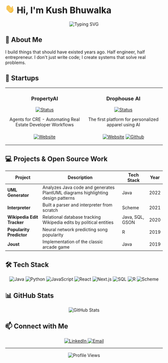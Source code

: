 # <img src="https://raw.githubusercontent.com/ABSphreak/ABSphreak/master/gifs/Hi.gif" width="30"> Hi, I'm Kush Bhuwalka
<div align="center">
  <img src="https://readme-typing-svg.herokuapp.com?font=Fira+Code&pause=1000&width=435&lines=Software+Engineer;Entrepreneur;Problem+Solver" alt="Typing SVG" />
</div>

## 💫 About Me
I build things that should have existed years ago. Half engineer, half entrepreneur. I don't just write code; I create systems that solve real problems.

## 🚀 Startups
<table>
  <tr>
    <td width="300px" valign="top">
      <h3 align="center">PropertyAI</h3>
      <div align="center">
        <a href="#" target="_blank"><img src="https://img.shields.io/badge/STATUS-Building...-yellow?style=for-the-badge" alt="Status" /></a>
        <p style="height: 3em;">Agents for CRE - Automating Real Estate Developer Workflows</p>
        <p>
          <a href="https://propertyai.vercel.app" target="_blank"><img src="https://img.shields.io/badge/Website-4285F4?style=flat-square&logo=google-chrome&logoColor=white" alt="Website" /></a>
        </p>
      </div>
    </td>
    <td width="50%" valign="top">
      <h3 align="center">Drophouse AI</h3>
      <div align="center">
        <a href="#" target="_blank"><img src="https://img.shields.io/badge/STATUS-Completed-brightgreen?style=for-the-badge" alt="Status" /></a>
        <p style="height: 3em;">The first platform for personalized apparel using AI</p>
        <p>
          <a href="https://drophouse.ai" target="_blank"><img src="https://img.shields.io/badge/Website-4285F4?style=flat-square&logo=google-chrome&logoColor=white" alt="Website" /></a>
          <a href="https://github.com/drophouse-repos" target="_blank"><img src="https://img.shields.io/badge/GitHub-181717?style=flat-square&logo=github&logoColor=white" alt="Github" /></a>
        </p>
      </div>
    </td>
  </tr>
</table>

## 💻 Projects & Open Source Work
| Project | Description | Tech Stack | Year |
|---------|-------------|------------|------|
| **UML Generator** | Analyzes Java code and generates PlantUML diagrams highlighting design patterns | Java | 2022 |
| **Interpreter** | Built a parser and interpreter from scratch | Scheme | 2021 |
| **Wikipedia Edit Tracker** | Relational database tracking Wikipedia edits by political entities | Java, SQL, GSON | 2020 |
| **Popularity Predictor** | Neural network predicting song popularity | R | 2019 |
| **Joust** | Implementation of the classic arcade game | Java | 2019 |

## 🛠️ Tech Stack
<div align="center">
  <img src="https://img.shields.io/badge/Java-ED8B00?style=for-the-badge&logo=openjdk&logoColor=white" alt="Java" />
  <img src="https://img.shields.io/badge/Python-3776AB?style=for-the-badge&logo=python&logoColor=white" alt="Python" />
  <img src="https://img.shields.io/badge/JavaScript-F7DF1E?style=for-the-badge&logo=javascript&logoColor=black" alt="JavaScript" />
  <img src="https://img.shields.io/badge/React-20232A?style=for-the-badge&logo=react&logoColor=61DAFB" alt="React" />
  <img src="https://img.shields.io/badge/Next.js-000000?style=for-the-badge&logo=next.js&logoColor=white" alt="Next.js" />
  <img src="https://img.shields.io/badge/SQL-4479A1?style=for-the-badge&logo=postgresql&logoColor=white" alt="SQL" />
  <img src="https://img.shields.io/badge/R-276DC3?style=for-the-badge&logo=r&logoColor=white" alt="R" />
  <img src="https://img.shields.io/badge/Scheme-9E1F63?style=for-the-badge&logo=scheme&logoColor=white" alt="Scheme" />
</div>

## 📊 GitHub Stats
<div align="center">
  <img src="https://greptile-stats.vercel.app/api/widget/rhit-bhuwalk/stats" alt="GitHub Stats" />
</div>

## 📫 Connect with Me
<div align="center">
  <a href="https://www.linkedin.com/in/kush-bhuwalka" target="_blank">
    <img src="https://img.shields.io/badge/LinkedIn-0077B5?style=for-the-badge&logo=linkedin&logoColor=white" alt="LinkedIn" />
  </a>
  <a href="mailto:kushbhuwalka@gmail.com" target="_blank">
    <img src="https://img.shields.io/badge/Email-D14836?style=for-the-badge&logo=gmail&logoColor=white" alt="Email" />
  </a>
</div>

---
<div align="center">
  <img src="https://komarev.com/ghpvc/?username=rhit-bhuwalk&color=blueviolet&style=flat-square" alt="Profile Views" />
</div>

